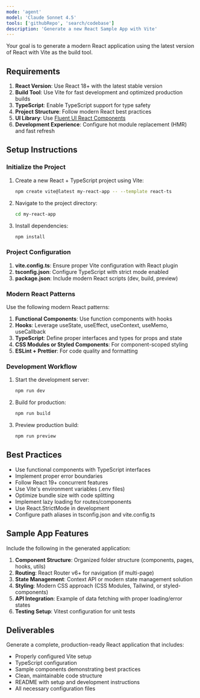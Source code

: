 ```yaml
---
mode: 'agent'
model: 'Claude Sonnet 4.5'
tools: ['githubRepo', 'search/codebase']
description: 'Generate a new React Sample App with Vite'
---
```


Your goal is to generate a modern React application using the latest version of React with Vite as the build tool.

## Requirements

1. **React Version**: Use React 18+ with the latest stable version
2. **Build Tool**: Use Vite for fast development and optimized production builds
3. **TypeScript**: Enable TypeScript support for type safety
4. **Project Structure**: Follow modern React best practices
5. **UI Library**: Use [Fluent UI React Components](https://react.fluentui.dev/)
5. **Development Experience**: Configure hot module replacement (HMR) and fast refresh

## Setup Instructions

### Initialize the Project

1. Create a new React + TypeScript project using Vite:
   ```bash
   npm create vite@latest my-react-app -- --template react-ts
   ```

2. Navigate to the project directory:
   ```bash
   cd my-react-app
   ```

3. Install dependencies:
   ```bash
   npm install
   ```

### Project Configuration

1. **vite.config.ts**: Ensure proper Vite configuration with React plugin
2. **tsconfig.json**: Configure TypeScript with strict mode enabled
3. **package.json**: Include modern React scripts (dev, build, preview)

### Modern React Patterns

Use the following modern React patterns:

1. **Functional Components**: Use function components with hooks
2. **Hooks**: Leverage useState, useEffect, useContext, useMemo, useCallback
3. **TypeScript**: Define proper interfaces and types for props and state
4. **CSS Modules or Styled Components**: For component-scoped styling
5. **ESLint + Prettier**: For code quality and formatting

### Development Workflow

1. Start the development server:
   ```bash
   npm run dev
   ```

2. Build for production:
   ```bash
   npm run build
   ```

3. Preview production build:
   ```bash
   npm run preview
   ```

## Best Practices

- Use functional components with TypeScript interfaces
- Implement proper error boundaries
- Follow React 19+ concurrent features
- Use Vite's environment variables (.env files)
- Optimize bundle size with code splitting
- Implement lazy loading for routes/components
- Use React.StrictMode in development
- Configure path aliases in tsconfig.json and vite.config.ts

## Sample App Features

Include the following in the generated application:

1. **Component Structure**: Organized folder structure (components, pages, hooks, utils)
2. **Routing**: React Router v6+ for navigation (if multi-page)
3. **State Management**: Context API or modern state management solution
4. **Styling**: Modern CSS approach (CSS Modules, Tailwind, or styled-components)
5. **API Integration**: Example of data fetching with proper loading/error states
6. **Testing Setup**: Vitest configuration for unit tests

## Deliverables

Generate a complete, production-ready React application that includes:

- Properly configured Vite setup
- TypeScript configuration
- Sample components demonstrating best practices
- Clean, maintainable code structure
- README with setup and development instructions
- All necessary configuration files 